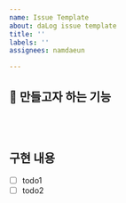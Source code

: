 ```yaml
---
name: Issue Template
about: daLog issue template
title: ''
labels: ''
assignees: namdaeun

---
```


## 📌 만들고자 하는 기능

<br><br>

## 구현 내용

- [ ] todo1
- [ ] todo2
